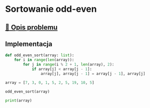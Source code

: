 # Sortowanie odd-even

## [:link: Opis problemu](../../../../algorithms/sorting/odd-even-sort.md)

## Implementacja

```python linenums="1"
def odd_even_sort(array: list):
    for i in range(len(array)):
        for j in range(i % 2 + 1, len(array), 2):
            if array[j] < array[j - 1]:
                array[j], array[j - 1] = array[j - 1], array[j]

array = [7, 3, 0, 1, 5, 2, 5, 19, 10, 5]

odd_even_sort(array)

print(array)
```
